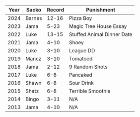 Year|Sacko|Record|Punishment
----|-----|------|----------
2024|Barnes|12-16|Pizza Boy
2023|Jama|5-23|Magic Tree House Essay
2022|Luke|13-15|Stuffed Animal Dinner Date
2021|Jama|4-10|Shoey
2020|Luke|3-10|League DD
2019|Mancz|3-10|Tomatoed
2018|Jama|2-12|9 Random Shots
2017|Luke|6-8|Pancaked
2016|Shawn|6-8|Sour Drink
2015|Shatz|6-8|Terrible Smoothie
2014|Bingo|3-11|N/A
2013|Jama|4-10|N/A

